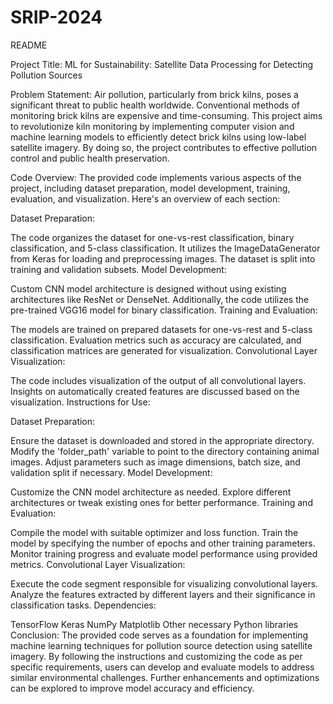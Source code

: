 # SRIP-2024

README

Project Title: ML for Sustainability: Satellite Data Processing for Detecting Pollution Sources

Problem Statement:
Air pollution, particularly from brick kilns, poses a significant threat to public health worldwide. Conventional methods of monitoring brick kilns are expensive and time-consuming. This project aims to revolutionize kiln monitoring by implementing computer vision and machine learning models to efficiently detect brick kilns using low-label satellite imagery. By doing so, the project contributes to effective pollution control and public health preservation.

Code Overview:
The provided code implements various aspects of the project, including dataset preparation, model development, training, evaluation, and visualization. Here's an overview of each section:

Dataset Preparation:

The code organizes the dataset for one-vs-rest classification, binary classification, and 5-class classification.
It utilizes the ImageDataGenerator from Keras for loading and preprocessing images.
The dataset is split into training and validation subsets.
Model Development:

Custom CNN model architecture is designed without using existing architectures like ResNet or DenseNet.
Additionally, the code utilizes the pre-trained VGG16 model for binary classification.
Training and Evaluation:

The models are trained on prepared datasets for one-vs-rest and 5-class classification.
Evaluation metrics such as accuracy are calculated, and classification matrices are generated for visualization.
Convolutional Layer Visualization:

The code includes visualization of the output of all convolutional layers.
Insights on automatically created features are discussed based on the visualization.
Instructions for Use:

Dataset Preparation:

Ensure the dataset is downloaded and stored in the appropriate directory.
Modify the 'folder_path' variable to point to the directory containing animal images.
Adjust parameters such as image dimensions, batch size, and validation split if necessary.
Model Development:

Customize the CNN model architecture as needed.
Explore different architectures or tweak existing ones for better performance.
Training and Evaluation:

Compile the model with suitable optimizer and loss function.
Train the model by specifying the number of epochs and other training parameters.
Monitor training progress and evaluate model performance using provided metrics.
Convolutional Layer Visualization:

Execute the code segment responsible for visualizing convolutional layers.
Analyze the features extracted by different layers and their significance in classification tasks.
Dependencies:

TensorFlow
Keras
NumPy
Matplotlib
Other necessary Python libraries
Conclusion:
The provided code serves as a foundation for implementing machine learning techniques for pollution source detection using satellite imagery. By following the instructions and customizing the code as per specific requirements, users can develop and evaluate models to address similar environmental challenges. Further enhancements and optimizations can be explored to improve model accuracy and efficiency.
